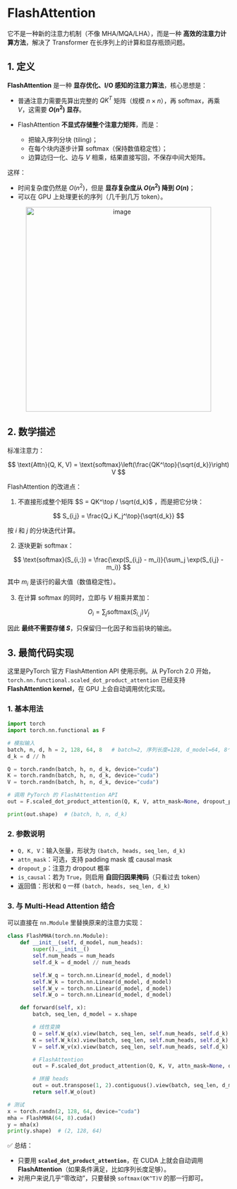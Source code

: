 # FlashAttention
它不是一种新的注意力机制（不像 MHA/MQA/LHA），而是一种 **高效的注意力计算方法**，解决了 Transformer 在长序列上的计算和显存瓶颈问题。


## 1. 定义

**FlashAttention** 是一种 **显存优化、I/O 感知的注意力算法**，核心思想是：

* 普通注意力需要先算出完整的 $QK^T$ 矩阵（规模 $n \times n$），再 softmax，再乘 $V$，这需要 **$O(n^2)$ 显存**。
* FlashAttention **不显式存储整个注意力矩阵**，而是：

  * 把输入序列分块 (tiling)；
  * 在每个块内逐步计算 softmax（保持数值稳定性）；
  * 边算边归一化、边与 $V$ 相乘，结果直接写回，不保存中间大矩阵。

这样：

* 时间复杂度仍然是 $O(n^2)$，但是 **显存复杂度从 $O(n^2)$ 降到 $O(n)$**；
* 可以在 GPU 上处理更长的序列（几千到几万 token）。

<div align="center">
  <img width="420" height="463" alt="image" src="https://github.com/user-attachments/assets/df33e347-ff65-47a4-827d-9e6a432bfed9" />
</div>

## 2. 数学描述

标准注意力：

$$
\text{Attn}(Q, K, V) = \text{softmax}\left(\frac{QK^\top}{\sqrt{d_k}}\right) V
$$

FlashAttention 的改进点：

1. 不直接形成整个矩阵 $S = QK^\top / \sqrt{d_k}$ ，而是把它分块：

$$
S_{i,j} = \frac{Q_i K_j^\top}{\sqrt{d_k}}
$$

   按 $i$ 和 $j$ 的分块迭代计算。

2. 逐块更新 softmax：

$$
\text{softmax}(S_{i,:}) = \frac{\exp(S_{i,j} - m_i)}{\sum_j \exp(S_{i,j} - m_i)}
$$

   其中 $m_i$ 是该行的最大值（数值稳定性）。

3. 在计算 softmax 的同时，立即与 $V$ 相乘并累加：

$$
O_i = \sum_j \text{softmax}(S_{i,j}) V_j
$$

因此 **最终不需要存储 $S$**，只保留归一化因子和当前块的输出。



## 3. 最简代码实现

这里是PyTorch 官方 FlashAttention API 使用示例。从 PyTorch 2.0 开始，`torch.nn.functional.scaled_dot_product_attention` 已经支持 **FlashAttention kernel**，在 GPU 上会自动调用优化实现。


### 1. 基本用法

```python
import torch
import torch.nn.functional as F

# 模拟输入
batch, n, d, h = 2, 128, 64, 8   # batch=2, 序列长度=128, d_model=64, 8个头
d_k = d // h

Q = torch.randn(batch, h, n, d_k, device="cuda")
K = torch.randn(batch, h, n, d_k, device="cuda")
V = torch.randn(batch, h, n, d_k, device="cuda")

# 调用 PyTorch 的 FlashAttention API
out = F.scaled_dot_product_attention(Q, K, V, attn_mask=None, dropout_p=0.0, is_causal=False)

print(out.shape)  # (batch, h, n, d_k)
```


### 2. 参数说明

* `Q, K, V`：输入张量，形状为 `(batch, heads, seq_len, d_k)`
* `attn_mask`：可选，支持 padding mask 或 causal mask
* `dropout_p`：注意力 dropout 概率
* `is_causal`：若为 `True`，则启用 **自回归因果掩码**（只看过去 token）
* 返回值：形状和 `Q` 一样 `(batch, heads, seq_len, d_k)`



### 3. 与 Multi-Head Attention 结合

可以直接在 `nn.Module` 里替换原来的注意力实现：

```python
class FlashMHA(torch.nn.Module):
    def __init__(self, d_model, num_heads):
        super().__init__()
        self.num_heads = num_heads
        self.d_k = d_model // num_heads

        self.W_q = torch.nn.Linear(d_model, d_model)
        self.W_k = torch.nn.Linear(d_model, d_model)
        self.W_v = torch.nn.Linear(d_model, d_model)
        self.W_o = torch.nn.Linear(d_model, d_model)

    def forward(self, x):
        batch, seq_len, d_model = x.shape

        # 线性变换
        Q = self.W_q(x).view(batch, seq_len, self.num_heads, self.d_k).transpose(1, 2)
        K = self.W_k(x).view(batch, seq_len, self.num_heads, self.d_k).transpose(1, 2)
        V = self.W_v(x).view(batch, seq_len, self.num_heads, self.d_k).transpose(1, 2)

        # FlashAttention
        out = F.scaled_dot_product_attention(Q, K, V, attn_mask=None, dropout_p=0.0)

        # 拼接 heads
        out = out.transpose(1, 2).contiguous().view(batch, seq_len, d_model)
        return self.W_o(out)

# 测试
x = torch.randn(2, 128, 64, device="cuda")
mha = FlashMHA(64, 8).cuda()
y = mha(x)
print(y.shape)  # (2, 128, 64)
```


✅ 总结：

* 只要用 **`scaled_dot_product_attention`**，在 CUDA 上就会自动调用 **FlashAttention**（如果条件满足，比如序列长度足够）。
* 对用户来说几乎“零改动”，只要替换 `softmax(QK^T)V` 的那一行即可。


